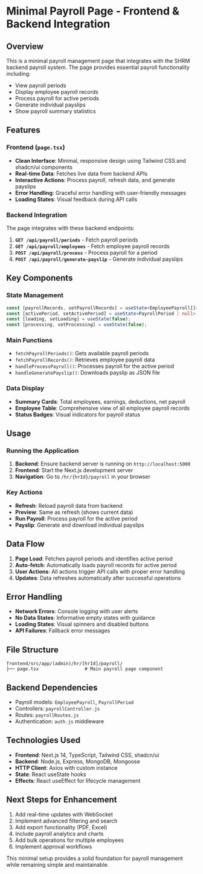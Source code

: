 # Minimal Payroll Page - Frontend & Backend Integration

## Overview
This is a minimal payroll management page that integrates with the SHRM backend payroll system. The page provides essential payroll functionality including:

- View payroll periods
- Display employee payroll records
- Process payroll for active periods
- Generate individual payslips
- Show payroll summary statistics

## Features

### Frontend (`page.tsx`)
- **Clean Interface**: Minimal, responsive design using Tailwind CSS and shadcn/ui components
- **Real-time Data**: Fetches live data from backend APIs
- **Interactive Actions**: Process payroll, refresh data, and generate payslips
- **Error Handling**: Graceful error handling with user-friendly messages
- **Loading States**: Visual feedback during API calls

### Backend Integration
The page integrates with these backend endpoints:

1. **`GET /api/payroll/periods`** - Fetch payroll periods
2. **`GET /api/payroll/employees`** - Fetch employee payroll records
3. **`POST /api/payroll/process`** - Process payroll for a period
4. **`POST /api/payroll/generate-payslip`** - Generate individual payslips

## Key Components

### State Management
```typescript
const [payrollRecords, setPayrollRecords] = useState<EmployeePayroll[]>([]);
const [activePeriod, setActivePeriod] = useState<PayrollPeriod | null>(null);
const [loading, setLoading] = useState(false);
const [processing, setProcessing] = useState(false);
```

### Main Functions
- `fetchPayrollPeriods()`: Gets available payroll periods
- `fetchPayrollRecords()`: Retrieves employee payroll data
- `handleProcessPayroll()`: Processes payroll for the active period
- `handleGeneratePayslip()`: Downloads payslip as JSON file

### Data Display
- **Summary Cards**: Total employees, earnings, deductions, net payroll
- **Employee Table**: Comprehensive view of all employee payroll records
- **Status Badges**: Visual indicators for payroll status

## Usage

### Running the Application
1. **Backend**: Ensure backend server is running on `http://localhost:5000`
2. **Frontend**: Start the Next.js development server
3. **Navigation**: Go to `/hr/{hrId}/payroll` in your browser

### Key Actions
- **Refresh**: Reload payroll data from backend
- **Preview**: Same as refresh (shows current data)
- **Run Payroll**: Process payroll for the active period
- **Payslip**: Generate and download individual payslips

## Data Flow

1. **Page Load**: Fetches payroll periods and identifies active period
2. **Auto-fetch**: Automatically loads payroll records for active period
3. **User Actions**: All actions trigger API calls with proper error handling
4. **Updates**: Data refreshes automatically after successful operations

## Error Handling

- **Network Errors**: Console logging with user alerts
- **No Data States**: Informative empty states with guidance
- **Loading States**: Visual spinners and disabled buttons
- **API Failures**: Fallback error messages

## File Structure
```
frontend/src/app/(admin)/hr/[hrId]/payroll/
├── page.tsx                 # Main payroll page component
```

## Backend Dependencies
- Payroll models: `EmployeePayroll`, `PayrollPeriod`
- Controllers: `payrollController.js`
- Routes: `payrollRoutes.js`
- Authentication: `auth.js` middleware

## Technologies Used
- **Frontend**: Next.js 14, TypeScript, Tailwind CSS, shadcn/ui
- **Backend**: Node.js, Express, MongoDB, Mongoose
- **HTTP Client**: Axios with custom instance
- **State**: React useState hooks
- **Effects**: React useEffect for lifecycle management

## Next Steps for Enhancement
1. Add real-time updates with WebSocket
2. Implement advanced filtering and search
3. Add export functionality (PDF, Excel)
4. Include payroll analytics and charts
5. Add bulk operations for multiple employees
6. Implement approval workflows

This minimal setup provides a solid foundation for payroll management while remaining simple and maintainable.

